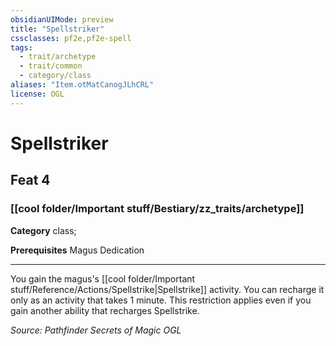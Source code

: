 ```yaml
---
obsidianUIMode: preview
title: "Spellstriker"
cssclasses: pf2e,pf2e-spell
tags:
  - trait/archetype
  - trait/common
  - category/class
aliases: "Item.otMatCanogJLhCRL"
license: OGL
---
```

# Spellstriker
## Feat 4
### [[cool folder/Important stuff/Bestiary/zz_traits/archetype]]

**Category** class; 



**Prerequisites** Magus Dedication
* * *
You gain the magus's [[cool folder/Important stuff/Reference/Actions/Spellstrike|Spellstrike]] activity. You can recharge it only as an activity that takes 1 minute. This restriction applies even if you gain another ability that recharges Spellstrike.

*Source: Pathfinder Secrets of Magic*
*OGL*